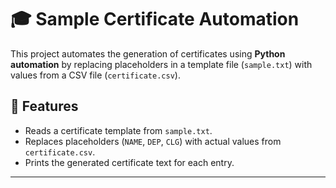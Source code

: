 # 🎓 Sample Certificate Automation

This project automates the generation of certificates using **Python automation** by replacing placeholders in a template file (`sample.txt`) with values from a CSV file (`certificate.csv`).  

## 📌 Features
- Reads a certificate template from `sample.txt`.
- Replaces placeholders (`NAME`, `DEP`, `CLG`) with actual values from `certificate.csv`.
- Prints the generated certificate text for each entry.

---

